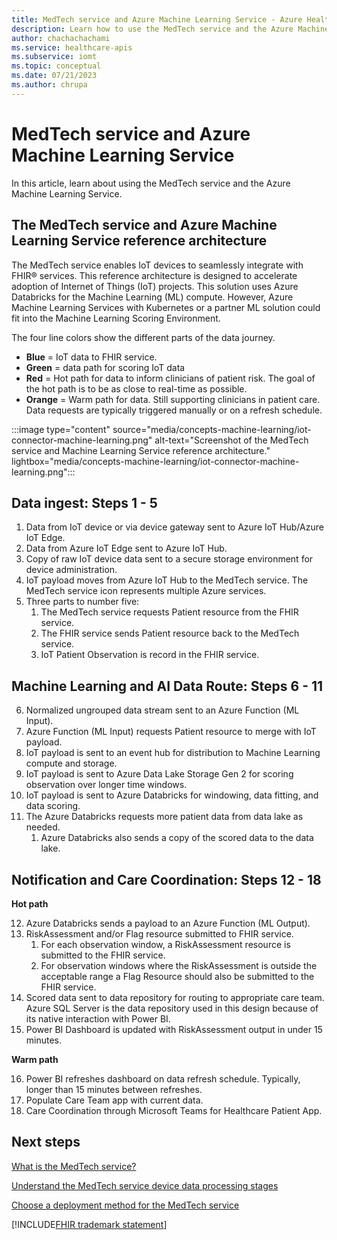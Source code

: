 ```yaml
---
title: MedTech service and Azure Machine Learning Service - Azure Health Data Services
description: Learn how to use the MedTech service and the Azure Machine Learning Service
author: chachachachami
ms.service: healthcare-apis
ms.subservice: iomt
ms.topic: conceptual
ms.date: 07/21/2023
ms.author: chrupa
---
```


# MedTech service and Azure Machine Learning Service

In this article, learn about using the MedTech service and the Azure Machine Learning Service.

## The MedTech service and Azure Machine Learning Service reference architecture

The MedTech service enables IoT devices to seamlessly integrate with FHIR&reg; services. This reference architecture is designed to accelerate adoption of Internet of Things (IoT) projects. This solution uses Azure Databricks for the Machine Learning (ML) compute. However, Azure Machine Learning Services with Kubernetes or a partner ML solution could fit into the Machine Learning Scoring Environment.

The four line colors show the different parts of the data journey.

- **Blue** = IoT data to FHIR service.
- **Green** = data path for scoring IoT data
- **Red** = Hot path for data to inform clinicians of patient risk. The goal of the hot path is to be as close to real-time as possible.
- **Orange** = Warm path for data. Still supporting clinicians in patient care. Data requests are typically triggered manually or on a refresh schedule.

:::image type="content" source="media/concepts-machine-learning/iot-connector-machine-learning.png" alt-text="Screenshot of the MedTech service and Machine Learning Service reference architecture." lightbox="media/concepts-machine-learning/iot-connector-machine-learning.png":::

## Data ingest: Steps 1 - 5

1. Data from IoT device or via device gateway sent to Azure IoT Hub/Azure IoT Edge.
2. Data from Azure IoT Edge sent to Azure IoT Hub.
3. Copy of raw IoT device data sent to a secure storage environment for device administration.
4. IoT payload moves from Azure IoT Hub to the MedTech service. The MedTech service icon represents multiple Azure services.
5. Three parts to number five: 
   1. The MedTech service requests Patient resource from the FHIR service. 
   2. The FHIR service sends Patient resource back to the MedTech service. 
   3. IoT Patient Observation is record in the FHIR service.

## Machine Learning and AI Data Route: Steps 6 - 11

6. Normalized ungrouped data stream sent to an Azure Function (ML Input).
7. Azure Function (ML Input) requests Patient resource to merge with IoT payload.
8. IoT payload is sent to an event hub for distribution to Machine Learning compute and storage.
9. IoT payload is sent to Azure Data Lake Storage Gen 2 for scoring observation over longer time windows.
10. IoT payload is sent to Azure Databricks for windowing, data fitting, and data scoring.
11. The Azure Databricks requests more patient data from data lake as needed.
    1. Azure Databricks also sends a copy of the scored data to the data lake.

## Notification and Care Coordination: Steps 12 - 18

**Hot path**

12. Azure Databricks sends a payload to an Azure Function (ML Output).
13. RiskAssessment and/or Flag resource submitted to FHIR service. 
    1. For each observation window, a RiskAssessment resource is submitted to the FHIR service. 
    2. For observation windows where the RiskAssessment is outside the acceptable range a Flag Resource should also be submitted to the FHIR service.
14. Scored data sent to data repository for routing to appropriate care team. Azure SQL Server is the data repository used in this design because of its native interaction with Power BI.
15. Power BI Dashboard is updated with RiskAssessment output in under 15 minutes.

**Warm path**

16. Power BI refreshes dashboard on data refresh schedule. Typically, longer than 15 minutes between refreshes.
17. Populate Care Team app with current data.
18. Care Coordination through Microsoft Teams for Healthcare Patient App.

## Next steps
 
[What is the MedTech service?](overview.md)
 
[Understand the MedTech service device data processing stages](overview-of-device-data-processing-stages.md)
 
[Choose a deployment method for the MedTech service](deploy-new-choose.md)
 
[!INCLUDE[FHIR trademark statement](../includes/healthcare-apis-fhir-trademark.md)]
